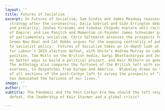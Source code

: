 ```yaml
---
layout: ''
title: Futures of Socialism
excerpt: In Futures of Socialism, Sam Gindin and James Meadway reassess socialist
  strategy after the coronavirus; Dalia Gebrial and Siân Errington debate austerity
  and precarity; Joshua Virasami and Simukai Chigudu explore anti-racism and the legacy
  of Empire; and Leo Panitch and Momentum co-founder James Schneider probe the limits
  of parliamentary socialism. Chris Saltmarsh assesses the prospects for an eco-socialist
  Green New Deal and Cat Hobbs argues for the ongoing centrality of public ownership
  to socialist policy.  Futures of Socialism takes an in-depth look at the reasons
  for Labour’s 2019 election defeat, with Unite’s Andrew Murray on Labour’s Brexit
  position, Tom Mills on the British media, Gargi Bhattacharyya and Jeremy Gilbert
  on better ways to build a political project, and Keir Milburn on generation left.
  The anthology also compares the fortunes of the British left with socialist movements
  overseas, in despatches from Europe and America.  Blakeley draws on the talents
  of all sections of the post-Corbyn left to survey the prospects of “a movement that
  has dominated the horizons of our lives.”
image: ''
author: ''
subtitle: The Pandemic and the Post-Corbyn Era How should the left respond to electoral
  defeat, the leadership of Keir Starmer and a global crisis?

---
```

